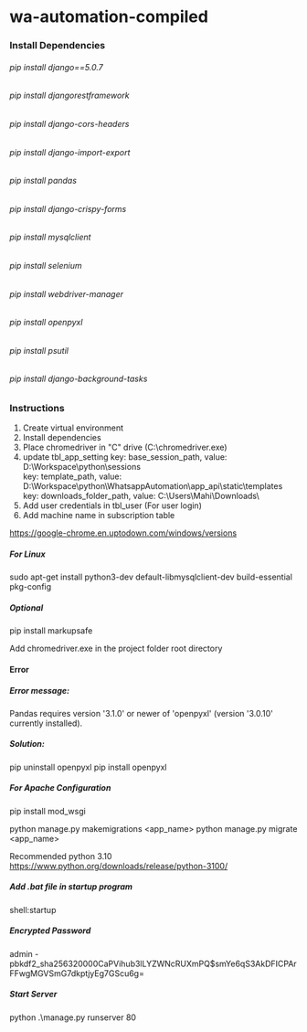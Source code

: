 # wa-automation-compiled


### Install Dependencies

###### pip install django==5.0.7
###### pip install djangorestframework
###### pip install django-cors-headers
###### pip install django-import-export
###### pip install pandas
###### pip install django-crispy-forms
###### pip install mysqlclient
###### pip install selenium
###### pip install webdriver-manager
###### pip install openpyxl
###### pip install psutil
###### pip install django-background-tasks

### Instructions

1. Create virtual environment
2. Install dependencies
3. Place chromedriver in "C" drive (C:\chromedriver.exe)
4. update tbl_app_setting
   key: base_session_path, value: D:\Workspace\python\sessions\
   key: template_path, value: D:\Workspace\python\WhatsappAutomation\app_api\static\templates\
   key: downloads_folder_path, value: C:\Users\Mahi\Downloads\
5. Add user credentials in tbl_user (For user login)
6. Add machine name in subscription table

https://google-chrome.en.uptodown.com/windows/versions

##### For Linux

sudo apt-get install python3-dev default-libmysqlclient-dev build-essential pkg-config

##### Optional

pip install markupsafe

Add chromedriver.exe in the project folder root directory

#### Error

##### Error message:
Pandas requires version '3.1.0' or newer of 'openpyxl' (version '3.0.10' currently installed).

##### Solution:
pip uninstall openpyxl
pip install openpyxl

##### For Apache Configuration

pip install mod_wsgi

python manage.py makemigrations <app_name>
python manage.py migrate <app_name>

Recommended python 3.10
https://www.python.org/downloads/release/python-3100/

##### Add .bat file in startup program

shell:startup

##### Encrypted Password
admin - pbkdf2_sha256$320000$CaPVihub3lLYZWNcRUXmPQ$smYe6qS3AkDFICPArFFwgMGVSmG7dkptjyEg7GScu6g=

##### Start Server

python .\manage.py runserver 80
